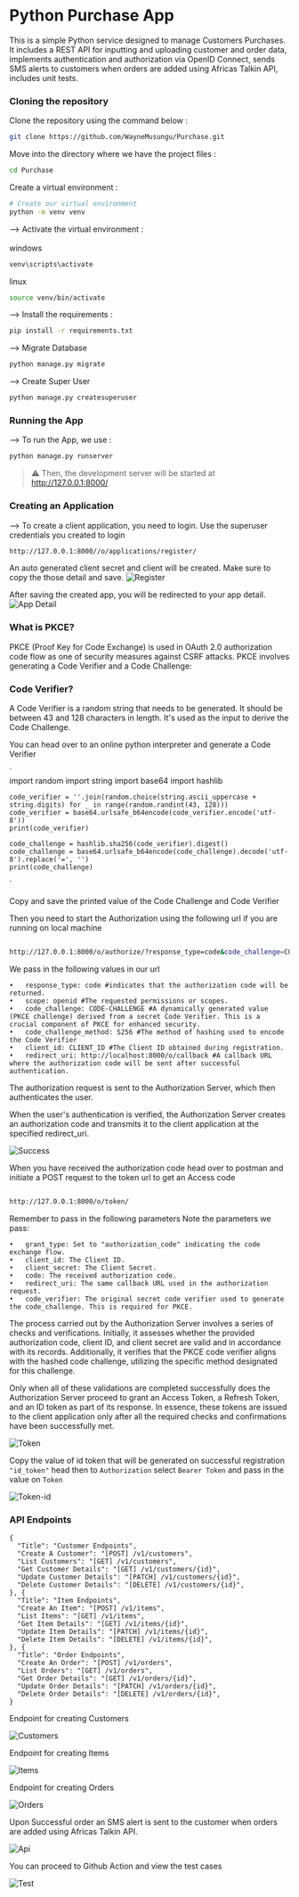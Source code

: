 # Python Purchase App

This is a simple Python service designed to manage Customers Purchases. It includes a REST API for inputting and uploading customer and order data, implements authentication and authorization via OpenID Connect, sends SMS alerts to customers when orders are added using Africas Talkin API, includes unit tests.


### Cloning the repository

Clone the repository using the command below :

```bash
git clone https://github.com/WayneMusungu/Purchase.git

```

Move into the directory where we have the project files :
```bash
cd Purchase

```

Create a virtual environment :
```bash
# Create our virtual environment
python -m venv venv

```

--> Activate the virtual environment : <br><br>
windows
```bash
venv\scripts\activate

```
linux
```bash
source venv/bin/activate

```

--> Install the requirements :
```bash
pip install -r requirements.txt

```

--> Migrate Database
```bash
python manage.py migrate

```

--> Create Super User
```bash
python manage.py createsuperuser

```

### Running the App

--> To run the App, we use :
```bash
python manage.py runserver

```

> ⚠ Then, the development server will be started at http://127.0.0.1:8000/


### Creating an Application
--> To create a client application, you need to login. Use the superuser credentials you created to login

```bash
http://127.0.0.1:8000//o/applications/register/ 

```

An auto generated client secret and client will be created. Make sure to copy the those detail and save. 
![Register](wayneapp.png)



After saving the created app, you will be redirected to your app detail.
![App Detail](app_detail.png)



### What is PKCE?
PKCE (Proof Key for Code Exchange) is used in OAuth 2.0 authorization code flow as one of security measures against CSRF attacks.
PKCE involves generating a Code Verifier and a Code Challenge:

### Code Verifier?
A Code Verifier is a random string that needs to be generated. It should be between 43 and 128 characters in length. It's used as the input to derive the Code Challenge.

You can head over to an online python interpreter and generate a Code Verifier

`  
    import random
    import string
    import base64
    import hashlib

    code_verifier = ''.join(random.choice(string.ascii_uppercase + string.digits) for _ in range(random.randint(43, 128)))
    code_verifier = base64.urlsafe_b64encode(code_verifier.encode('utf-8'))
    print(code_verifier)

    code_challenge = hashlib.sha256(code_verifier).digest()
    code_challenge = base64.urlsafe_b64encode(code_challenge).decode('utf-8').replace('=', '')
    print(code_challenge)
`

Copy and save the printed value of the Code Challenge and Code Verifier

Then you need to start the Authorization using the following url if you are running on local machine

```bash

http://127.0.0.1:8000/o/authorize/?response_type=code&code_challenge=CODE_CHALLENGE&code_challenge_method=S256&client_id=CLIENT_ID&redirect_uri=http://localhost:8000/o/callback&scope=openid

```

We pass in the following values in our url

```
•	response_type: code #indicates that the authorization code will be returned.
•	scope: openid #The requested permissions or scopes.
•	code_challenge: CODE-CHALLENGE #A dynamically generated value (PKCE challenge) derived from a secret Code Verifier. This is a crucial component of PKCE for enhanced security.
•	code_challenge_method: S256 #The method of hashing used to encode the Code Verifier
•	client_id: CLIENT_ID #The Client ID obtained during registration.
•	redirect_uri: http://localhost:8000/o/callback #A callback URL where the authorization code will be sent after successful authentication.
```

The authorization request is sent to the Authorization Server, which then authenticates the user.

When the user's authentication is verified, the Authorization Server creates an authorization code and transmits it to the client application at the specified redirect_uri.

![Success](success.png)


When you have received the authorization code head over to postman and initiate a POST request to the token url to get an Access code


```bash

http://127.0.0.1:8000/o/token/

 ```

Remember to pass in the following parameters
Note the parameters we pass:
```
•	grant_type: Set to "authorization_code" indicating the code exchange flow.
•	client_id: The Client ID.
•	client_secret: The Client Secret.
•	code: The received authorization code.
•	redirect_uri: The same callback URL used in the authorization request.
•	code_verifier: The original secret code verifier used to generate the code_challenge. This is required for PKCE.
```

The process carried out by the Authorization Server involves a series of checks and verifications. Initially, it assesses whether the provided authorization code, client ID, and client secret are valid and in accordance with its records. Additionally, it verifies that the PKCE code verifier aligns with the hashed code challenge, utilizing the specific method designated for this challenge.

Only when all of these validations are completed successfully does the Authorization Server proceed to grant an Access Token, a Refresh Token, and an ID token as part of its response. In essence, these tokens are issued to the client application only after all the required checks and confirmations have been successfully met.

![Token](token.png)

Copy the value of id token that will be generated on successful registration ```"id_token"``` head then to ```Authorization``` select ```Bearer Token```  and pass in the value on ```Token``` 

![Token-id](token-id.png)


### API Endpoints

```
{
  "Title": "Customer Endpoints",
  "Create A Customer": "[POST] /v1/customers",
  "List Customers": "[GET] /v1/customers",
  "Get Customer Details": "[GET] /v1/customers/{id}",
  "Update Customer Details": "[PATCH] /v1/customers/{id}",
  "Delete Customer Details": "[DELETE] /v1/customers/{id}",
}, {
  "Title": "Item Endpoints",
  "Create An Item": "[POST] /v1/items",
  "List Items": "[GET] /v1/items",
  "Get Item Details": "[GET] /v1/items/{id}",
  "Update Item Details": "[PATCH] /v1/items/{id}",
  "Delete Item Details": "[DELETE] /v1/items/{id}",
}, {
  "Title": "Order Endpoints",
  "Create An Order": "[POST] /v1/orders",
  "List Orders": "[GET] /v1/orders",
  "Get Order Details": "[GET] /v1/orders/{id}",
  "Update Order Details": "[PATCH] /v1/orders/{id}",
  "Delete Order Details": "[DELETE] /v1/orders/{id}",
}
```


Endpoint for creating Customers

![Customers](customers.png)

Endpoint for creating Items

![Items](items.png)

Endpoint for creating Orders

![Orders](orders.png)


Upon Successful order an SMS alert is sent to the customer when orders are added using Africas Talkin API.

![Api](api.png)


You can proceed to Github Action and view the test cases

![Test](test.png)











